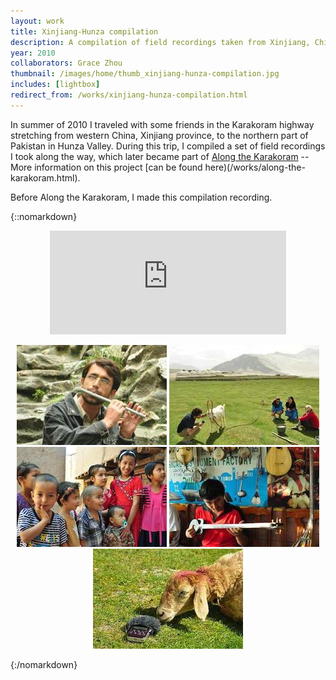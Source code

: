 ```yaml
---
layout: work
title: Xinjiang-Hunza compilation
description: A compilation of field recordings taken from Xinjiang, China and Hunza Valley in northern Pakistan
year: 2010
collaborators: Grace Zhou
thumbnail: /images/home/thumb_xinjiang-hunza-compilation.jpg
includes: [lightbox]
redirect_from: /works/xinjiang-hunza-compilation.html
---
```


In summer of 2010 I traveled with some friends in the Karakoram highway stretching from western China, Xinjiang province, to the northern part of Pakistan in Hunza Valley. During this trip, I compiled a set of field recordings I took along the way, which later became part of [Along the Karakoram](http://www.alongthekarakoram.com) -- More information on this project [can be found here)(/works/along-the-karakoram.html).

Before Along the Karakoram, I made this compilation recording.

{::nomarkdown}
<center>
<iframe width="75%" height="166" scrolling="no" frameborder="no" src="https://w.soundcloud.com/player/?url=http%3A%2F%2Fapi.soundcloud.com%2Ftracks%2F5337614&show_artwork=true"></iframe>
</center>

<p>
	<center>
	<a href="/images/xinjiang-hunza/xinjiang-hunza-compilation-1.jpg" rel="lightbox[xjh]"><img src="/images/xinjiang-hunza/thumb_xinjiang-hunza-compilation-1.jpg" /></a>
	<a href="/images/xinjiang-hunza/xinjiang-hunza-compilation-3.jpg" rel="lightbox[xjh]"><img src="/images/xinjiang-hunza/thumb_xinjiang-hunza-compilation-3.jpg" /></a>
	<a href="/images/xinjiang-hunza/xinjiang-hunza-compilation-4.jpg" rel="lightbox[xjh]"><img src="/images/xinjiang-hunza/thumb_xinjiang-hunza-compilation-4.jpg" /></a>
	<a href="/images/xinjiang-hunza/xinjiang-hunza-compilation-5.jpg" rel="lightbox[xjh]"><img src="/images/xinjiang-hunza/thumb_xinjiang-hunza-compilation-5.jpg" /></a>
	<a href="/images/xinjiang-hunza/xinjiang-hunza-compilation-2.jpg" rel="lightbox[xjh]"><img src="/images/xinjiang-hunza/thumb_xinjiang-hunza-compilation-2.jpg" /></a>
	</center>
</p>
{:/nomarkdown}